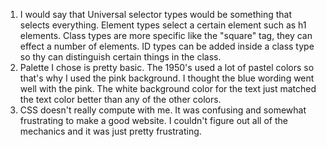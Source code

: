 1. I would say that Universal selector types would be something that selects everything. Element types select a certain element such as h1 elements. Class types are more specific like the "square" tag, they can effect a number of elements. ID types can be added inside a class type so thy can distinguish certain things in the class.
2. Palette I chose is pretty basic. The 1950's used a lot of pastel colors so that's why I used the pink background. I thought the blue wording went well with the pink. The white background color for the text just matched the text color better than any of the other colors.
3. CSS doesn't really compute with me. It was confusing and somewhat frustrating to make a good website. I couldn't figure out all of the mechanics and it was just pretty frustrating.
